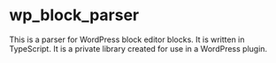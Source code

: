 # wp_block_parser

This is a parser for WordPress block editor blocks. It is written in TypeScript. It is a private library created for use in a WordPress plugin.
